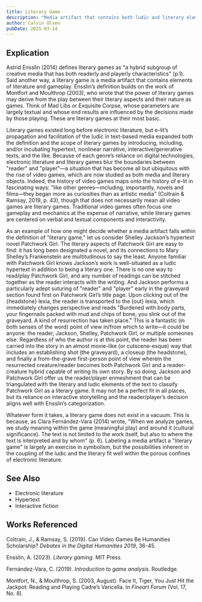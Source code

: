 ```yaml
---
title: Literary Game
description: "Media artifact that contains both ludic and literary elements"
author: Calvin Olsen
pubDate: 2025-03-14
---
```

## Explication

Astrid Ensslin (2014) defines literary games as "a hybrid subgroup of creative media that has both readerly and playerly characteristics" (p.1). Said another way, a literary game is a media artifact that contains elements of literature and gameplay. Ensslin’s definition builds on the work of Montfort and Moulthrop (2003), who wrote that the power of literary games may derive from the play between their literary aspects and their nature as games. Think of Mad Libs or Exquisite Corpse, whose parameters are largely textual and whose end results are influenced by the decisions made by those playing. These are literary games at their most basic.

Literary games existed long before electronic literature, but e-lit’s propagation and facilitation of the ludic in text-based media expanded both the definition and the scope of literary games by introducing, including, and/or incubating hypertext, nonlinear narrative, interactive/generative texts, and the like. Because of each genre’s reliance on digital technologies, electronic literature and literary games blur the boundaries between "reader" and "player"—a situation that has become all but ubiquitous with the rise of video games, which are now studied as both media and literary objects. Indeed, the history of video games maps onto the history of e-lit in fascinating ways: "like other genres—including, importantly, novels and films—they began more as curiosities than as artistic media" (Coltrain & Ramsay, 2019, p. 43), though that does not necessarily mean all video games are literary games. Traditional video games often focus one gameplay and mechanics at the expense of narrative, while literary games are centered on verbal and textual components and interactivity.

As an example of how one might decide whether a media artifact falls within the definition of "literary game," let us consider Shelley Jackson’s hypertext novel Patchwork Girl. The literary aspects of Patchwork Girl are easy to find: it has long been designated a novel, and its connections to Mary Shelley’s Frankenstein are multitudinous to say the least. Anyone familiar with Patchwork Girl knows Jackson’s work is well-situated as a ludic hypertext in addition to being a literary one. There is no one way to read/play Patchwork Girl, and any number of readings can be stitched together as the reader interacts with the writing. And Jackson performs a particularly adept suturing of "reader" and "player" early in the graveyard section found first on Patchwork Girl’s title page. Upon clicking out of the {headstone} lexia, the reader is transported to the {out} lexia, which immediately changes perspective and reads "Burdened with body parts, your fingernails packed with mud and chips of bone, you slink out of the graveyard. A kind of resurrection has taken place." This is a fantastic (in both senses of the word) point of view in/from which to write—it could be anyone: the reader, Jackson, Shelley, Patchwork Girl, or multiple someones else. Regardless of who the author is at this point, the reader has been carried into the story in an almost movie-like (or cutscene-esque) way that includes an establishing shot (the graveyard), a closeup (the headstone), and finally a from-the-grave first-person point of view wherein the resurrected creature/reader becomes both Patchwork Girl and a reader-creature hybrid capable of writing its own story. By so doing, Jackson and Patchwork Girl offer us the reader/player enmeshment that can be triangulated with the literary and ludic elements of the text to classify Patchwork Girl as a literary game. It may not be a perfect fit in all places, but its reliance on interactive storytelling and the reader/player’s decision aligns well with Ensslin’s categorization.

Whatever form it takes, a literary game does not exist in a vacuum. This is because, as Clara Fernández-Vara (2014) wrote, "When we analyze games, we study meaning within the game (meaningful play) and around it (cultural significance). The text is not limited to the work itself, but also to where the text is interpreted and by whom" (p. 6). Labeling a media artifact a "literary game" is largely an exercise in symbolism, but the possibilities inherent in the coupling of the ludic and the literary fit well within the porous confines of electronic literature.

## See Also

* Electronic literature
* Hypertext
* Interactive fiction

## Works Referenced

Coltrain, J., & Ramsay, S. (2019). Can Video Games Be Humanities Scholarship? *Debates in the Digital Humanities 2019*, 36-45.

Ensslin, A. (2023). *Literary gaming*. MIT Press.

Fernández-Vara, C. (2019). *Introduction to game analysis*. Routledge.

Montfort, N., & Moulthrop, S. (2003, August). Face It, Tiger, You Just Hit the Jackpot: Reading and Playing Cadre’s Varicella. In *Fineart Forum* (Vol. 17, No. 8). 

